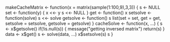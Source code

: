 makeCacheMatrix <- function(x = matrix(sample(1:100,9),3,3)) {
    s <- NULL
    set <- function(y) {
        x <<- y
        s <<- NULL
    }
    get <- function() x
    setsolve <- function(solve) s <<- solve
    getsolve <- function() s
    list(set = set, get = get,
         setsolve = setsolve,
         getsolve = getsolve)
}
cacheSolve <- function(x, ...) {
    s <- x$getsolve()
    if(!is.null(s)) {
        message("getting inversed matrix")
        return(s) 
    }
    data <- x$get()
    s <- solve(data, ...)
    x$setsolve(s)
    s
}
